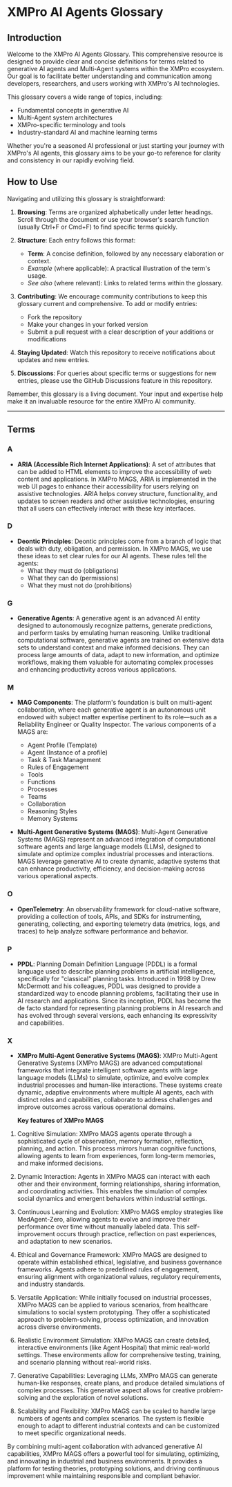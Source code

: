 # XMPro AI Agents Glossary

## Introduction

Welcome to the XMPro AI Agents Glossary. This comprehensive resource is designed to provide clear and concise definitions for terms related to generative AI agents and Multi-Agent systems within the XMPro ecosystem. Our goal is to facilitate better understanding and communication among developers, researchers, and users working with XMPro's AI technologies.

This glossary covers a wide range of topics, including:
- Fundamental concepts in generative AI
- Multi-Agent system architectures
- XMPro-specific terminology and tools
- Industry-standard AI and machine learning terms

Whether you're a seasoned AI professional or just starting your journey with XMPro's AI agents, this glossary aims to be your go-to reference for clarity and consistency in our rapidly evolving field.

## How to Use

Navigating and utilizing this glossary is straightforward:

1. **Browsing**: Terms are organized alphabetically under letter headings. Scroll through the document or use your browser's search function (usually Ctrl+F or Cmd+F) to find specific terms quickly.

2. **Structure**: Each entry follows this format:
   - **Term**: A concise definition, followed by any necessary elaboration or context.
   - *Example* (where applicable): A practical illustration of the term's usage.
   - *See also* (where relevant): Links to related terms within the glossary.

3. **Contributing**: We encourage community contributions to keep this glossary current and comprehensive. To add or modify entries:
   - Fork the repository
   - Make your changes in your forked version
   - Submit a pull request with a clear description of your additions or modifications

4. **Staying Updated**: Watch this repository to receive notifications about updates and new entries.

5. **Discussions**: For queries about specific terms or suggestions for new entries, please use the GitHub Discussions feature in this repository.

Remember, this glossary is a living document. Your input and expertise help make it an invaluable resource for the entire XMPro AI community.

---

## Terms

### A
- **ARIA (Accessible Rich Internet Applications)**: A set of attributes that can be added to HTML elements to improve the accessibility of web content and applications. In XMPro MAGS, ARIA is implemented in the web UI pages to enhance their accessibility for users relying on assistive technologies. ARIA helps convey structure, functionality, and updates to screen readers and other assistive technologies, ensuring that all users can effectively interact with these key interfaces.

### D
- **Deontic Principles**: Deontic principles come from a branch of logic that deals with duty, obligation, and permission. In XMPro MAGS, we use these ideas to set clear rules for our AI agents. These rules tell the agents:
   - What they must do (obligations)
   - What they can do (permissions)
   - What they must not do (prohibitions)

### G
- **Generative Agents**: A generative agent is an advanced AI entity designed to autonomously recognize patterns, generate predictions, and perform tasks by emulating human reasoning. Unlike traditional computational software, generative agents are trained on extensive data sets to understand context and make informed decisions. They can process large amounts of data, adapt to new information, and optimize workflows, making them valuable for automating complex processes and enhancing productivity across various applications.

### M
- **MAG Components**: The platform's foundation is built on multi-agent collaboration, where each generative agent is an autonomous unit endowed with subject matter expertise pertinent to its role—such as a Reliability Engineer or Quality Inspector.  The various components of a MAGS are:
   - Agent Profile (Template)
   - Agent (Instance of a profile)
   - Task & Task Management
   - Rules of Engagement
   - Tools
   - Functions
   - Processes
   - Teams
   - Collaboration
   - Reasoning Styles
   - Memory Systems

- **Multi-Agent Generative Systems (MAGS)**: Multi-Agent Generative Systems (MAGS) represent an advanced integration of computational software agents and large language models (LLMs), designed to simulate and optimize complex industrial processes and interactions. MAGS leverage generative AI to create dynamic, adaptive systems that can enhance productivity, efficiency, and decision-making across various operational aspects.

### O
- **OpenTelemetry**: An observability framework for cloud-native software, providing a collection of tools, APIs, and SDKs for instrumenting, generating, collecting, and exporting telemetry data (metrics, logs, and traces) to help analyze software performance and behavior.

### P
- **PPDL**: Planning Domain Definition Language (PDDL) is a formal language used to describe planning problems in artificial intelligence, specifically for "classical" planning tasks. Introduced in 1998 by Drew McDermott and his colleagues, PDDL was designed to provide a standardized way to encode planning problems, facilitating their use in AI research and applications. Since its inception, PDDL has become the de facto standard for representing planning problems in AI research and has evolved through several versions, each enhancing its expressivity and capabilities.

### X
- **XMPro Multi-Agent Generative Systems (MAGS)**: 
XMPro Multi-Agent Generative Systems (XMPro MAGS) are advanced computational frameworks that integrate intelligent software agents with large language models (LLMs) to simulate, optimize, and evolve complex industrial processes and human-like interactions. These systems create dynamic, adaptive environments where multiple AI agents, each with distinct roles and capabilities, collaborate to address challenges and improve outcomes across various operational domains.

   **Key features of XMPro MAGS**

1. Cognitive Simulation: XMPro MAGS agents operate through a sophisticated cycle of observation, memory formation, reflection, planning, and action. This process mirrors human cognitive functions, allowing agents to learn from experiences, form long-term memories, and make informed decisions.

2. Dynamic Interaction: Agents in XMPro MAGS can interact with each other and their environment, forming relationships, sharing information, and coordinating activities. This enables the simulation of complex social dynamics and emergent behaviors within industrial settings.

3. Continuous Learning and Evolution: XMPro MAGS employ strategies like MedAgent-Zero, allowing agents to evolve and improve their performance over time without manually labeled data. This self-improvement occurs through practice, reflection on past experiences, and adaptation to new scenarios.

4. Ethical and Governance Framework: XMPro MAGS are designed to operate within established ethical, legislative, and business governance frameworks. Agents adhere to predefined rules of engagement, ensuring alignment with organizational values, regulatory requirements, and industry standards.

5. Versatile Application: While initially focused on industrial processes, XMPro MAGS can be applied to various scenarios, from healthcare simulations to social system prototyping. They offer a sophisticated approach to problem-solving, process optimization, and innovation across diverse environments.

6. Realistic Environment Simulation: XMPro MAGS can create detailed, interactive environments (like Agent Hospital) that mimic real-world settings. These environments allow for comprehensive testing, training, and scenario planning without real-world risks.

7. Generative Capabilities: Leveraging LLMs, XMPro MAGS can generate human-like responses, create plans, and produce detailed simulations of complex processes. This generative aspect allows for creative problem-solving and the exploration of novel solutions.

8. Scalability and Flexibility: XMPro MAGS can be scaled to handle large numbers of agents and complex scenarios. The system is flexible enough to adapt to different industrial contexts and can be customized to meet specific organizational needs.

By combining multi-agent collaboration with advanced generative AI capabilities, XMPro MAGS offers a powerful tool for simulating, optimizing, and innovating in industrial and business environments. It provides a platform for testing theories, prototyping solutions, and driving continuous improvement while maintaining responsible and compliant behavior.

